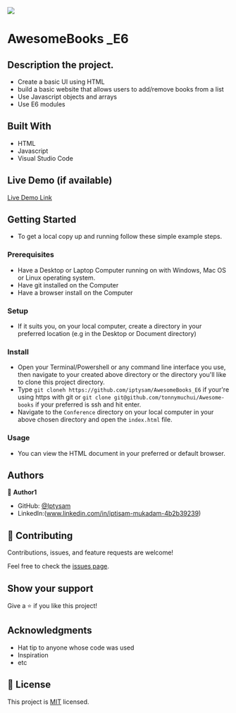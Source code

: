 ![](https://img.shields.io/badge/Microverse-blueviolet)

# AwesomeBooks _E6

## Description the project.
- Create a basic UI using HTML
- build a basic website that allows users to add/remove books from a list
- Use Javascript objects and arrays
- Use E6 modules

## Built With

- HTML
- Javascript
- Visual Studio Code

## Live Demo (if available)

[Live Demo Link]( https://iptysam.github.io/AwesomeBooks_E6/)

## Getting Started

- To get a local copy up and running follow these simple example steps.

### Prerequisites
- Have a Desktop or Laptop Computer running on with Windows, Mac OS or Linux operating system.
- Have git installed on the Computer
- Have a browser install on the Computer
### Setup
- If it suits you, on your local computer, create a directory in your preferred location (e.g in the Desktop or Document directory)
### Install
- Open your Terminal/Powershell or any command line interface you use, then navigate to your created above directory or the directory you'll like to clone this project directory.
- Type `git cloneh https://github.com/iptysam/AwesomeBooks_E6` if your're using https with git or `git clone git@github.com/tonnymuchui/Awesome-books` if your preferred is ssh and hit enter.
- Navigate to the `Conference` directory on your local computer in your above chosen directory and open the `index.html` file.
### Usage
- You can view the HTML document in your preferred or default browser.
## Authors

👤 **Author1**

- GitHub: [@Iptysam](https://github.com/Iptysam)
- LinkedIn:(www.linkedin.com/in/iptisam-mukadam-4b2b39239)


## 🤝 Contributing

Contributions, issues, and feature requests are welcome!

Feel free to check the [issues page](../../issues/).

## Show your support

Give a ⭐️ if you like this project!

## Acknowledgments

- Hat tip to anyone whose code was used
- Inspiration
- etc

## 📝 License

This project is [MIT](./LICENSE) licensed.
